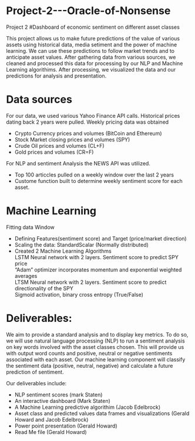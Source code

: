 # Project-2---Oracle-of-Nonsense
Project 2 
#Dashboard of economic sentiment on different asset classes

This project allows us to make future predictions of the value of various assets using historical data, media setiment and the power of machine learning. We can use these predictions to follow market trends and to anticipate asset values. After gathering data from various sources, we cleaned and processed this data for processing by our NLP and Machine Learning algorithims. After processing, we visualized the data and our predictions for analysis and presentation.  

#	Data sources
For our data, we used various  Yahoo Finance API calls. Historical prices dating back 2 years were pulled. Weekly pricing data was obtained
-	Crypto Currency prices and volumes (BitCoin and Ethereum) 
-	Stock Market closing prices and volumes (SPY)
-	Crude Oil prices and volumes (CL+F)
-	Gold prices and volumes  (CR=F)

For NLP and sentiment Analysis the NEWS API was utilized. 
- Top 100 articcles pulled on a weekly window over the last 2 years
- Custome function built to determine weekly sentiment score for each asset.

# Machine Learning 
Fitting data Window  
- Defining Features(sentiment score) and Target (price/market direction)   
- Scaling the data: StandardScalar (Normally distributed)   
- Created 2 Machine Learning Algorithms  
LSTM Neural network with 2 layers. Sentiment score to predict SPY price  
“Adam” optimizer incorporates momentum and exponential weighted averages  
LTSM Neural network with 2 layers. Sentiment score to predict directionality of the SPY  
Sigmoid activation, binary cross entropy (True/False)   


 # Deliverables:

We aim to provide a standard analysis and to display key metrics. To do so, we will use natural language processing (NLP) to run a sentiment analysis on key words involved with the asset classes chosen. This will provide us with output word counts and positive, neutral or negative sentiments associated with each asset. Our machine learning component will classify the sentiment data (positive, neutral, negative) and calculate a future prediction of sentiment.

Our deliverables include:
-	NLP sentiment scores (mark Staten)
-	An interactive dashboard (Mark Staten)
-	A Machine Learning predictive algorithim (Jacob Edelbrock)
-	Asset class and predicted values data frames and visualizations (Gerald Howard and Jacob Edelbrock)
-	Power point presentation (Gerald Howard)
-	Read Me file (Gerald Howard)









 

